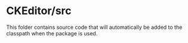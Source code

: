 # CKEditor/src

This folder contains source code that will automatically be added to the classpath when
the package is used.
